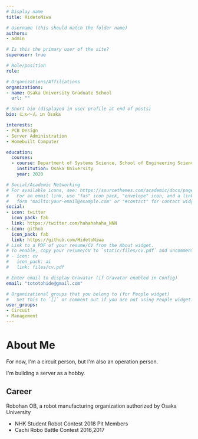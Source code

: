 ```yaml
---
# Display name
title: HidetoNiwa

# Username (this should match the folder name)
authors:
- admin

# Is this the primary user of the site?
superuser: true

# Role/position
role: 

# Organizations/Affiliations
organizations:
- name: Osaka University Graduate School
  url: ""

# Short bio (displayed in user profile at end of posts)
bio: にゎ～ん in Osaka

interests:
- PCB Design
- Server Administration
- Homebuilt Computer

education:
  courses:
  - course: Department of Systems Science, School of Engineering Science
    institution: Osaka University
    year: 2020

# Social/Academic Networking
# For available icons, see: https://sourcethemes.com/academic/docs/page-builder/#icons
#   For an email link, use "fas" icon pack, "envelope" icon, and a link in the
#   form "mailto:your-email@example.com" or "#contact" for contact widget.
social:
- icon: twitter
  icon_pack: fab
  link: https://twitter.com/hahahahaha_NNN
- icon: github
  icon_pack: fab
  link: https://github.com/HidetoNiwa
# Link to a PDF of your resume/CV from the About widget.
# To enable, copy your resume/CV to `static/files/cv.pdf` and uncomment the lines below.
# - icon: cv
#   icon_pack: ai
#   link: files/cv.pdf

# Enter email to display Gravatar (if Gravatar enabled in Config)
email: "tototohide@gmail.com"

# Organizational groups that you belong to (for People widget)
#   Set this to `[]` or comment out if you are not using People widget.
user_groups:
- Circuit
- Management
---
```

# About Me
For now, I'm a circuit person, but I'm also an operation person.

I'm building a server as a hobby.

## Career
Robohan OB, a robot manufacturing organization authorized by Osaka University
- NHK Student Robot Contest 2018 Pit Members
- Cachi Robo Battle Contest 2016,2017
